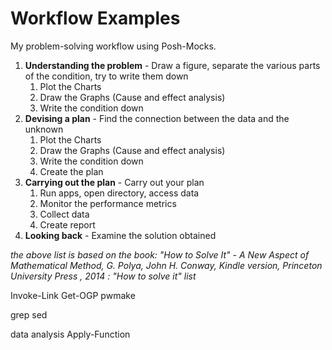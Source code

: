 # Workflow Examples

My problem-solving workflow using Posh-Mocks.

1. **Understanding the problem** - Draw a figure, separate the various parts of the condition, try to write them down
    1. Plot the Charts
    1. Draw the Graphs (Cause and effect analysis)
    1. Write the condition down
1. **Devising a plan** - Find the connection between the data and the unknown
    1. Plot the Charts
    1. Draw the Graphs (Cause and effect analysis)
    1. Write the condition down
    1. Create the plan
1. **Carrying out the plan** - Carry out your plan
    1. Run apps, open directory, access data
    1. Monitor the performance metrics
    1. Collect data
    1. Create report
1. **Looking back** - Examine the solution obtained

<cite>the above list is based on the book: "How to Solve It" - A New Aspect of Mathematical Method, G. Polya, John H. Conway, Kindle version, Princeton University Press
, 2014 : "How to solve it" list</cite>

Invoke-Link
Get-OGP
pwmake

grep
sed

data analysis
Apply-Function


[Add-LineBreak]: src/Add-LineBreak_function.ps1
[Add-LineBreakEndOfFile]: src/Add-LineBreakEndOfFile_function.ps1
[Add-Quartile]: src/Add-Quartile_function.ps1
[Add-Stats]: src/Add-Stats_function.ps1
[addb]: src/addb_function.ps1
[addl]: src/addl_function.ps1
[addr]: src/addr_function.ps1
[addt]: src/addt_function.ps1
[Apply-Function]: src/Apply-Function_function.ps1
[cat2]: src/cat2_function.ps1
[catcsv]: src/catcsv_function.ps1
[chead]: src/chead_function.ps1
[clip2file]: src/clip2file_function.ps1
[clip2hyperlink]: src/clip2hyperlink_function.ps1
[clip2img]: src/clip2img_function.ps1
[clip2normalize]: src/clip2normalize_function.ps1
[clip2push]: src/clip2push_function.ps1
[clip2shortcut]: src/clip2shortcut_function.ps1
[conv]: src/conv_function.ps1
[ConvImage]: src/ConvImage_function.ps1
[count]: src/count_function.ps1
[csv2sqlite]: src/csv2sqlite_function.ps1
[csv2txt]: src/csv2txt_function.ps1
[ctail]: src/ctail_function.ps1
[ctail2]: src/ctail2_function.ps1
[decil]: src/decil_function.ps1
[Decrease-Indent]: src/Decrease-Indent_function.ps1
[Delete-Field]: src/Delete-Field_function.ps1
[delf]: src/delf_function.ps1
[Detect-XrsAnomaly]: src/Detect-XrsAnomaly_function.ps1
[dot2gviz]: src/dot2gviz_function.ps1
[Drop-NA]: src/Drop-NA_function.ps1
[Edit-Function]: src/Edit-Function_function.ps1
[filehame]: src/filehame_function.ps1
[fillretu]: src/fillretu_function.ps1
[flat]: src/flat_function.ps1
[flow2pu]: src/flow2pu_function.ps1
[fpath]: src/fpath_function.ps1
[fval]: src/fval_function.ps1
[fwatch]: src/fwatch_function.ps1
[gantt2pu]: src/gantt2pu_function.ps1
[gdate]: src/gdate_function.ps1
[Get-AppShortcut]: src/Get-AppShortcut_function.ps1
[Get-ClipboardAlternative]: src/Get-ClipboardAlternative_function.ps1
[Get-First]: src/Get-First_function.ps1
[Get-Histogram]: src/Get-Histogram_function.ps1
[Get-Last]: src/Get-Last_function.ps1
[Get-OGP]: src/Get-OGP_function.ps1
[Get-Ticket]: src/Get-Ticket_function.ps1
[getfirst]: src/getfirst_function.ps1
[getlast]: src/getlast_function.ps1
[grep]: src/grep_function.ps1
[Grep-Block]: src/Grep-Block_function.ps1
[GroupBy-Object]: src/GroupBy-Object_function.ps1
[gyo]: src/gyo_function.ps1
[han]: src/han_function.ps1
[head]: src/head_function.ps1
[image2md]: src/image2md_function.ps1
[Invoke-Link]: src/Invoke-Link_function.ps1
[jl]: src/jl_function.ps1
[Join2-Object]: src/Join2-Object_function.ps1
[json2txt]: src/json2txt_function.ps1
[juni]: src/juni_function.ps1
[keta]: src/keta_function.ps1
[kinsoku]: src/kinsoku_function.ps1
[lcalc]: src/lcalc_function.ps1
[lcalc2]: src/lcalc2_function.ps1
[linkcheck]: src/linkcheck_function.ps1
[linkextract]: src/linkextract_function.ps1
[list2table]: src/list2table_function.ps1
[logi2dot]: src/logi2dot_function.ps1
[logi2pu]: src/logi2pu_function.ps1
[man2]: src/man2_function.ps1
[map2]: src/map2_function.ps1
[mdfocus]: src/mdfocus_function.ps1
[mdgrep]: src/mdgrep_function.ps1
[Measure-Quartile]: src/Measure-Quartile_function.ps1
[Measure-Stats]: src/Measure-Stats_function.ps1
[Measure-Summary]: src/Measure-Summary_function.ps1
[mind2dot]: src/mind2dot_function.ps1
[mind2pu]: src/mind2pu_function.ps1
[movw]: src/movw_function.ps1
[Override-Yaml]: src/Override-Yaml_function.ps1
[pawk]: src/pawk_function.ps1
[percentile]: src/percentile_function.ps1
[Plot-BarChart]: src/Plot-BarChart_function.ps1
[pu2java]: src/pu2java_function.ps1
[push2loc]: src/push2loc_function.ps1
[pwmake]: src/pwmake_function.ps1
[pwsync]: src/pwsync_function.ps1
[Rename-Normalize]: src/Rename-Normalize_function.ps1
[Replace-ForEach]: src/Replace-ForEach_function.ps1
[Replace-NA]: src/Replace-NA_function.ps1
[retu]: src/retu_function.ps1
[rev]: src/rev_function.ps1
[rev2]: src/rev2_function.ps1
[say]: src/say_function.ps1
[sed]: src/sed_function.ps1
[sed-i]: src/sed-i_function.ps1
[Select-Field]: src/Select-Field_function.ps1
[self]: src/self_function.ps1
[seq2pu]: src/seq2pu_function.ps1
[Set-NowTime2Clipboard]: src/Set-NowTime2Clipboard_function.ps1
[Shorten-PropertyName]: src/Shorten-PropertyName_function.ps1
[Shutdown-ComputerAFM]: src/Shutdown-ComputerAFM_function.ps1
[Sleep-Computer]: src/Sleep-Computer_function.ps1
[Sleep-ComputerAFM]: src/Sleep-ComputerAFM_function.ps1
[sleepy]: src/sleepy_function.ps1
[sm2]: src/sm2_function.ps1
[Sort-Block]: src/Sort-Block_function.ps1
[summary]: src/summary_function.ps1
[table2md]: src/table2md_function.ps1
[tac]: src/tac_function.ps1
[tail]: src/tail_function.ps1
[tail-f]: src/tail-f_function.ps1
[tarr]: src/tarr_function.ps1
[tateyoko]: src/tateyoko_function.ps1
[teatimer_exec.ps1]: src/teatimer_exec.ps1
[teatimer]: src/teatimer_function.ps1
[tenki]: src/tenki_function.ps1
[Test-isAsciiLine]: src/Test-isAsciiLine_function.ps1
[tex2pdf]: src/tex2pdf_function.ps1
[toml2psobject]: src/toml2psobject_function.ps1
[Transpose-Property]: src/Transpose-Property_function.ps1
[uniq]: src/uniq_function.ps1
[Unique-Object]: src/Unique-Object_function.ps1
[Unzip-Archive]: src/Unzip-Archive_function.ps1
[vbStrConv]: src/vbStrConv_function.ps1
[watercss]: src/watercss_function.ps1
[wrap]: src/wrap_function.ps1
[yarr]: src/yarr_function.ps1
[ycalc]: src/ycalc_function.ps1
[ysort]: src/ysort_function.ps1
[zen]: src/zen_function.ps1
